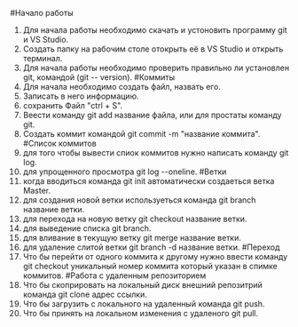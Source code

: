 
#Начало работы
1. Для начала работы необходимо скачать и устоновить программу git и VS Studio.
2. Создать папку на рабочим столе отокрыть её в VS Studio и открыть терминал.
3. Для начала работы необходимо проверить правильно ли установлен git, командой (git --
version).
#Коммиты
1. Для начала необходимо создать файл, назвать его.
2. Записать в него информацию.
3. сохранить Файл "ctrl + S".
4. Веести команду git add название файла, или для простаты команду git.
5. Создать коммит командой git commit -m "название коммита".
#Список коммитов
1. для того чтобы вывести спиок коммитов нужно написать команду git log.
2. для упрощенного просмотра git log --oneline.
#Ветки
1. когда вводиться команда git init автоматически создаеться ветка Master.
2. для создания новой ветки используеться команда git branch название ветки.
3. для перехода на новую ветку git checkout название ветки.
4. для выведение списка git branch.
5. для вливание в текущую ветку git merge название ветки.
6. для удаление слитой ветки git branch -d название ветки.
#Переход
1. Что бы перейти от одного коммита к другому нужно ввести команду git checkout уникальный номер коммита который указан в спимке коммитов.
#Работа с удаленным репозиторием
1. Что бы скоприровать на локальный диск внешний репозитрий команда git clone адрес ссылки.
2. Что бы загрузить с локального на удаленный команда git push.
3. Что бы принять на локальном изменения с удаленого git pull.
